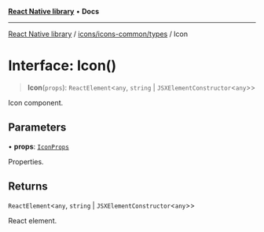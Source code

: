 [**React Native library**](../../../../index.md) • **Docs**

***

[React Native library](../../../../modules.md) / [icons/icons-common/types](../index.md) / Icon

# Interface: Icon()

> **Icon**(`props`): `ReactElement`\<`any`, `string` \| `JSXElementConstructor`\<`any`\>\>

Icon component.

## Parameters

• **props**: [`IconProps`](IconProps.md)

Properties.

## Returns

`ReactElement`\<`any`, `string` \| `JSXElementConstructor`\<`any`\>\>

React element.
